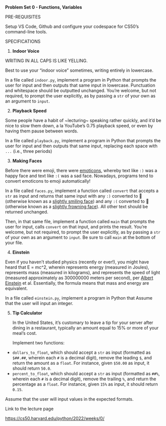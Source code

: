 **Problem Set 0 - Functions, Variables**

PRE-REQUISITES

Setup VS Code, Github and configure your codespace for CS50’s command-line tools.

SPECIFICATIONS

1. **Indoor Voice**

WRITING IN ALL CAPS IS LIKE YELLING.

Best to use your “indoor voice” sometimes, writing entirely in lowercase.

In a file called `indoor.py`, implement a program in Python that prompts the user for input and then outputs that same input in lowercase. Punctuation and whitespace should be outputted unchanged. You’re welcome, but not required, to prompt the user explicitly, as by passing a `str` of your own as an argument to `input`.

2. **Playback Speed**

Some people have a habit of ~lecturing~ speaking
rather quickly, and it’d be nice to slow them down, a la YouTube’s 0.75 playback speed, or even by having them pause between words.

In a file called `playback.py`, implement a program in Python that prompts the user for input and then outputs that same input, replacing each space with `...` (i.e., three periods)

3. **Making Faces**

Before there were emoji, there were [emoticons](https://en.wikipedia.org/wiki/List_of_emoticons), whereby text like `:)` was a happy face and text like `:(` was a sad face. Nowadays, programs tend to convert emoticons to emoji automatically!

In a file called `faces.py`, implement a function called `convert` that accepts a `str` as input and returns that same input with any `:)` converted to 🙂 (otherwise known as a [slightly smiling face](https://emojipedia.org/slightly-smiling-face/)) and any `:(` converted to 🙁 (otherwise known as a [slightly frowning face](https://emojipedia.org/slightly-frowning-face/)). All other text should be returned unchanged.

Then, in that same file, implement a function called `main` that prompts the user for input, calls `convert` on that input, and prints the result. You’re welcome, but not required, to prompt the user explicitly, as by passing a `str` of your own as an argument to `input`. Be sure to call `main` at the bottom of your file.

4. **Einstein**

Even if you haven’t studied physics (recently or ever!), you might have heard that E = mc^2, wherein  represents energy (measured in Joules),  represents mass (measured in kilograms), and  represents the speed of light (measured approximately as 300000000 meters per second), per [Albert Einstein](https://en.wikipedia.org/wiki/Albert_Einstein) et al. Essentially, the formula means that mass and energy are equivalent.

In a file called `einstein.py`,
 implement a program in Python that 	 Assume that the user will input an integer.

5. **Tip Calculator**

   In the United States, it’s customary to leave a tip for your server after dining in a restaurant, typically an amount equal to 15% or more of your meal’s cost.

   Implement two functions:

* `dollars_to_float`, which should accept a `str` as input (formatted as `$##.##`, wherein each `#` is a decimal digit), remove the leading `$`, and return the amount as a `float`. For instance, given `$50.00` as input, it should return `50.0`.
* `percent_to_float`, which should accept a `str` as input (formatted as `##%`, wherein each `#` is a decimal digit), remove the trailing `%`, and return the percentage as a `float`. For instance, given `15%` as input, it should return `0.15`.

Assume that the user will input values in the expected formats.

Link to the lecture page

https://cs50.harvard.edu/python/2022/weeks/0/
